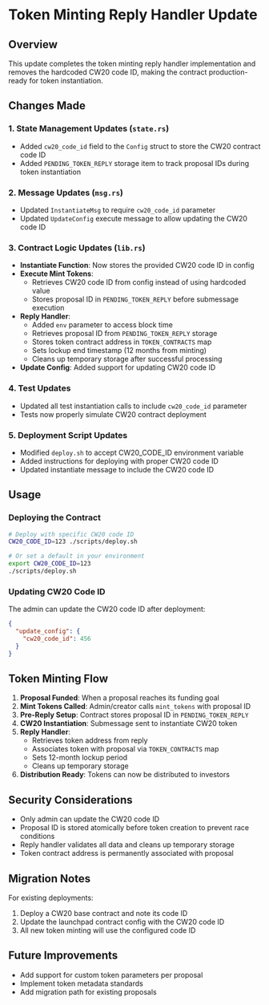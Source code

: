 # Token Minting Reply Handler Update

## Overview
This update completes the token minting reply handler implementation and removes the hardcoded CW20 code ID, making the contract production-ready for token instantiation.

## Changes Made

### 1. State Management Updates (`state.rs`)
- Added `cw20_code_id` field to the `Config` struct to store the CW20 contract code ID
- Added `PENDING_TOKEN_REPLY` storage item to track proposal IDs during token instantiation

### 2. Message Updates (`msg.rs`)
- Updated `InstantiateMsg` to require `cw20_code_id` parameter
- Updated `UpdateConfig` execute message to allow updating the CW20 code ID

### 3. Contract Logic Updates (`lib.rs`)
- **Instantiate Function**: Now stores the provided CW20 code ID in config
- **Execute Mint Tokens**: 
  - Retrieves CW20 code ID from config instead of using hardcoded value
  - Stores proposal ID in `PENDING_TOKEN_REPLY` before submessage execution
- **Reply Handler**: 
  - Added `env` parameter to access block time
  - Retrieves proposal ID from `PENDING_TOKEN_REPLY` storage
  - Stores token contract address in `TOKEN_CONTRACTS` map
  - Sets lockup end timestamp (12 months from minting)
  - Cleans up temporary storage after successful processing
- **Update Config**: Added support for updating CW20 code ID

### 4. Test Updates
- Updated all test instantiation calls to include `cw20_code_id` parameter
- Tests now properly simulate CW20 contract deployment

### 5. Deployment Script Updates
- Modified `deploy.sh` to accept CW20_CODE_ID environment variable
- Added instructions for deploying with proper CW20 code ID
- Updated instantiate message to include the CW20 code ID

## Usage

### Deploying the Contract
```bash
# Deploy with specific CW20 code ID
CW20_CODE_ID=123 ./scripts/deploy.sh

# Or set a default in your environment
export CW20_CODE_ID=123
./scripts/deploy.sh
```

### Updating CW20 Code ID
The admin can update the CW20 code ID after deployment:
```json
{
  "update_config": {
    "cw20_code_id": 456
  }
}
```

## Token Minting Flow

1. **Proposal Funded**: When a proposal reaches its funding goal
2. **Mint Tokens Called**: Admin/creator calls `mint_tokens` with proposal ID
3. **Pre-Reply Setup**: Contract stores proposal ID in `PENDING_TOKEN_REPLY`
4. **CW20 Instantiation**: Submessage sent to instantiate CW20 token
5. **Reply Handler**: 
   - Retrieves token address from reply
   - Associates token with proposal via `TOKEN_CONTRACTS` map
   - Sets 12-month lockup period
   - Cleans up temporary storage
6. **Distribution Ready**: Tokens can now be distributed to investors

## Security Considerations

- Only admin can update the CW20 code ID
- Proposal ID is stored atomically before token creation to prevent race conditions
- Reply handler validates all data and cleans up temporary storage
- Token contract address is permanently associated with proposal

## Migration Notes

For existing deployments:
1. Deploy a CW20 base contract and note its code ID
2. Update the launchpad contract config with the CW20 code ID
3. All new token minting will use the configured code ID

## Future Improvements

- Add support for custom token parameters per proposal
- Implement token metadata standards
- Add migration path for existing proposals